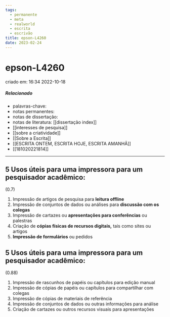 ```yaml
---
tags:
  - permanente
  - meta
  - realworld
  - escrita
  - escrivão
title: epson-L4260
date: 2023-02-24
---
```

# epson-L4260
criado em: 16:34 2022-10-18

##### Relacionado
- palavras-chave: 
- notas permanentes: 
- notas de dissertação:
- notas de literatura: [[dissertação index]]
- [[interesses de pesquisa]]
- [[sobre a criatividade]]
- [[Sobre a Escrita]]
- [[ESCRITA ONTEM, ESCRITA HOJE, ESCRITA AMANHÃ]]
- [[181020221814]]

---

## 5 Usos úteis para uma impressora para um pesquisador acadêmico:
(0.7)

1. Impressão de artigos de pesquisa para **leitura offline**
2. Impressão de conjuntos de dados ou análises para **discussão com os colegas**
3. Impressão de cartazes ou **apresentações para conferências** ou palestras
4. Criação de **cópias físicas de recursos digitais,** tais como sites ou artigos
5. **Impressão de formulários** ou pedidos

## 5 Usos úteis para uma impressora para um pesquisador acadêmico:
(0.88)
1. Impressão de rascunhos de papéis ou capítulos para edição manual
2. Impressão de cópias de papéis ou capítulos para compartilhar com colegas
3. Impressão de cópias de materiais de referência
4. Impressão de conjuntos de dados ou outras informações para análise
5. Criação de cartazes ou outros recursos visuais para apresentações